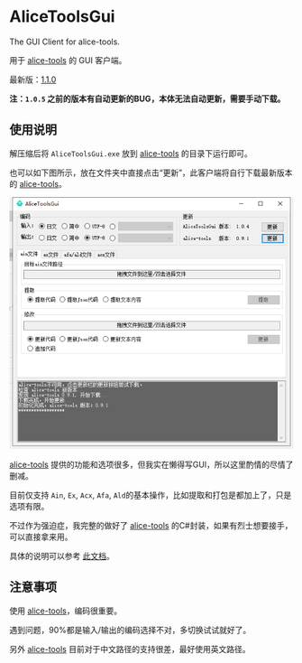 # AliceToolsGui
The GUI Client for alice-tools.

用于 [alice-tools](https://github.com/nunuhara/alice-tools) 的 GUI 客户端。

最新版：[1.1.0](https://github.com/differentrain/AliceToolsGui/releases/download/1.1.0/AliceToolsGui1.1.0.zip)

**注：`1.0.5` 之前的版本有自动更新的BUG，本体无法自动更新，需要手动下载。**

## 使用说明

解压缩后将 `AliceToolsGui.exe` 放到 [alice-tools](https://github.com/nunuhara/alice-tools) 的目录下运行即可。

也可以如下图所示，放在文件夹中直接点击“更新”，此客户端将自行下载最新版本的 [alice-tools](https://github.com/nunuhara/alice-tools)。

![ScreenShot](https://raw.githubusercontent.com/differentrain/AliceToolsGui/main/Resources/ScreenShot.png)

[alice-tools](https://github.com/nunuhara/alice-tools) 提供的功能和选项很多，但我实在懒得写GUI，所以这里酌情的尽情了删减。

目前仅支持 `Ain`, `Ex`, `Acx`, `Afa`, `Ald`的基本操作，比如提取和打包是都加上了，只是选项有限。

不过作为强迫症，我完整的做好了 [alice-tools](https://github.com/nunuhara/alice-tools) 的C#封装，如果有烈士想要接手，可以直接拿来用。

具体的说明可以参考 [此文档](https://github.com/differentrain/AliceToolsProxies/blob/master/docs/AliceToolsProxies/AliceToolsProxy.md)。

## 注意事项

使用 [alice-tools](https://github.com/nunuhara/alice-tools)，编码很重要。

遇到问题，90%都是输入/输出的编码选择不对，多切换试试就好了。

另外 [alice-tools](https://github.com/nunuhara/alice-tools) 目前对于中文路径的支持很差，最好使用英文路径。
